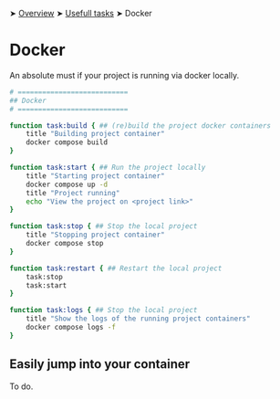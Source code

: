➤ [Overview](../../README.md) ➤ [Usefull tasks](../usefull-tasks.md) ➤ Docker

# Docker

An absolute must if your project is running via docker locally.

```bash
# ===========================
## Docker
# ===========================

function task:build { ## (re)build the project docker containers
	title "Building project container"
	docker compose build
}

function task:start { ## Run the project locally
	title "Starting project container"
	docker compose up -d
	title "Project running"
	echo "View the project on <project link>"
}

function task:stop { ## Stop the local project
	title "Stopping project container"
	docker compose stop
}

function task:restart { ## Restart the local project
	task:stop
	task:start
}

function task:logs { ## Stop the local project
	title "Show the logs of the running project containers"
	docker compose logs -f
}
```

## Easily jump into your container

To do.
